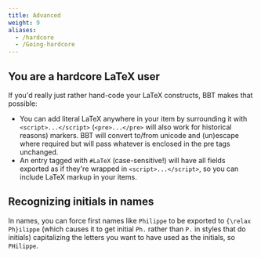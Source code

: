 ```yaml
---
title: Advanced
weight: 9
aliases:
  - /hardcore
  - /Going-hardcore
---
```

## You are a hardcore LaTeX user

If you'd really just rather hand-code your LaTeX constructs, BBT makes that possible:

* You can add literal LaTeX anywhere in your item by surrounding it with `<script>...</script>` (`<pre>...</pre>` will also work for historical reasons) markers. BBT will
  convert to/from unicode and (un)escape where required but will pass whatever is enclosed in the pre tags unchanged.
* An entry tagged with `#LaTeX` (case-sensitive!) will have all fields exported as if they're wrapped in
  `<script>...</script>`, so you can include LaTeX markup in your items.

## Recognizing initials in names

In names, you can force first names like `Philippe` to be exported to `{\relax Ph}ilippe` (which causes it to get initial `Ph.` rather than `P.` in styles that do initials) capitalizing the letters you want to have used as the initials, so `PHilippe`.
